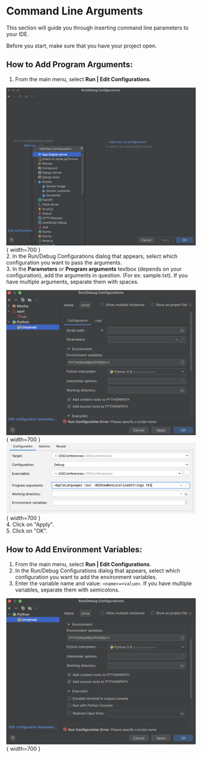 # Command Line Arguments

This section will guide you through inserting command line parameters to your IDE.

Before you start, make sure that you have your project open.

## How to Add Program Arguments:
1. From the main menu, select **Run | Edit Configurations**.

![Edit Configurations](./images/command/configurations.png){ width=700 }
<br>
2. In the Run/Debug Configurations dialog that appears, select which configuration you want to pass the arguments.
<br>
3. In the **Parameters** or **Program arguments** textbox (depends on your configuration), add the arguments in question. (For ex: sample.txt).  If you have multiple arguments, separate them with spaces.

![Parameters](./images/command/parameters.png){ width=700 }
![Program Arguments](./images/command/program_args.png){ width=700 } 
<br>
4. Click on "Apply".
<br>
5. Click on "OK".

## How to Add Environment Variables:
1. From the main menu, select **Run | Edit Configurations**.
2. In the Run/Debug Configurations dialog that appears, select which configuration you want to add the environment variables.
3. Enter the variable name and value: `<name>=<value>`. If you have multiple variables, separate them with semicolons.


![Environment Variables](./images/command/env_variables.png){ width=700 }